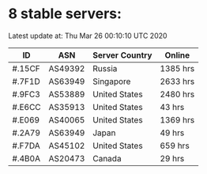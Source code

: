 # 8 stable servers:

Latest update at: Thu Mar 26 00:10:10 UTC 2020

| ID | ASN | Server Country | Online |
| -- | --- | -------------- | ------ |
| #.15CF | AS49392 | Russia | 1385 hrs |
| #.7F1D | AS63949 | Singapore | 2633 hrs |
| #.9FC3 | AS53889 | United States | 2480 hrs |
| #.E6CC | AS35913 | United States | 43 hrs |
| #.E069 | AS40065 | United States | 1369 hrs |
| #.2A79 | AS63949 | Japan | 49 hrs |
| #.F7DA | AS45102 | United States | 659 hrs |
| #.4B0A | AS20473 | Canada | 29 hrs |

